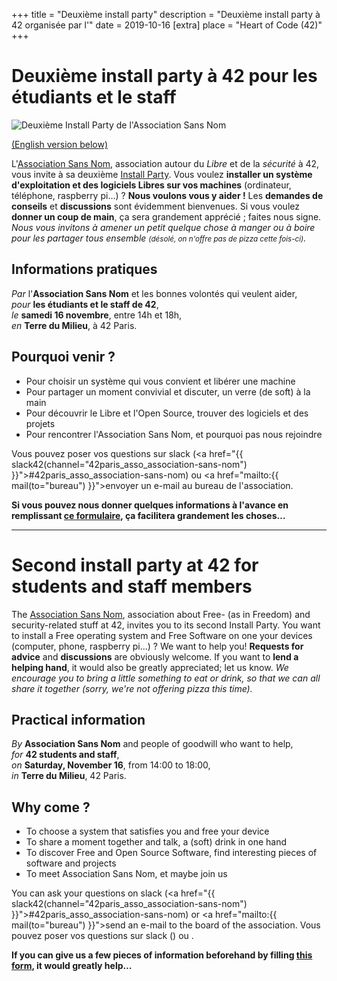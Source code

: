 +++
title = "Deuxième install party"
description = "Deuxième install party à 42 organisée par l'"
date = 2019-10-16
[extra]
place = "Heart of Code (42)"
+++

# Deuxième install party à 42 pour les étudiants et le staff

![Deuxième Install Party de l'Association Sans Nom](header_install_party_2.svg)

[(English version below)](#englishversion)

L'[Association Sans Nom](https://sansnom.org/), association autour du *Libre* et de la *sécurité* à 42, vous invite à sa deuxième [Install Party](@/activités/install_party/_index.md).
Vous voulez **installer un système d'exploitation et des logiciels Libres sur vos machines** (ordinateur, téléphone, raspberry pi…) ? **Nous voulons vous y aider !**
Les **demandes de conseils** et **discussions** sont évidemment bienvenues.
Si vous voulez **donner un coup de main**, ça sera grandement apprécié ; faites nous signe.
*Nous vous invitons à amener un petit quelque chose à manger ou à boire pour les partager tous ensemble <small>(désolé, on n'offre pas de pizza cette fois-ci)</small>.*

## Informations pratiques

*Par* l'**Association Sans Nom** et les bonnes volontés qui veulent aider,  
*pour* **les étudiants et le staff de 42**,  
*le* **samedi 16 novembre**, entre 14h et 18h,  
*en* **Terre du Milieu**, à 42 Paris.

## Pourquoi venir ?

- Pour choisir un système qui vous convient et libérer une machine
- Pour partager un moment convivial et discuter, un verre (de soft) à la main
- Pour découvrir le Libre et l'Open Source, trouver des logiciels et des projets
- Pour rencontrer l'Association Sans Nom, et pourquoi pas nous rejoindre

Vous pouvez poser vos questions sur slack (<a href="{{ slack42(channel="42paris_asso_association-sans-nom") }}">#42paris_asso_association-sans-nom</a>) ou <a href="mailto:{{ mail(to="bureau") }}">envoyer un e-mail au bureau de l'association</a>.

**Si vous pouvez nous donner quelques informations à l'avance en remplissant [ce formulaire](https://framaforms.org/install-party-2-avec-lassociation-sans-nom-1572862082#endprelude), ça facilitera grandement les choses…**

-----

# <span id="englishversion"></span>Second install party at 42 for students and staff members

The [Association Sans Nom](https://sansnom.org), association about Free- (as in Freedom) and security-related stuff at 42, invites you to its second Install Party.
You want to install a Free operating system and Free Software on one your devices (computer, phone, raspberry pi…) ? We want to help you!
**Requests for advice** and **discussions** are obviously welcome.
If you want to **lend a helping hand**, it would also be greatly appreciated; let us know.
*We encourage you to bring a little something to eat or drink, so that we can all share it together (sorry, we're not offering pizza this time).*

## Practical information

*By* **Association Sans Nom** and people of goodwill who want to help,  
*for* **42 students and staff**,  
*on* **Saturday, November 16**, from 14:00 to 18:00,  
*in* **Terre du Milieu**, 42 Paris.

## Why come ?

- To choose a system that satisfies you and free your device
- To share a moment together and talk, a (soft) drink in one hand
- To discover Free and Open Source Software, find interesting pieces of software and projects
- To meet Association Sans Nom, et maybe join us

You can ask your questions on slack (<a href="{{ slack42(channel="42paris_asso_association-sans-nom") }}">#42paris_asso_association-sans-nom</a>) or <a href="mailto:{{ mail(to="bureau") }}">send an e-mail to the board of the association</a>.
Vous pouvez poser vos questions sur slack () ou .

**If you can give us a few pieces of information beforehand by filling [this form](https://framaforms.org/install-party-2-avec-lassociation-sans-nom-1572862082#endprelude), it would greatly help…**
